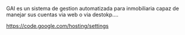 GAI es un sistema de gestion automatizada para inmobiliaria capaz de manejar sus cuentas via web o via destokp....

https://code.google.com/hosting/settings